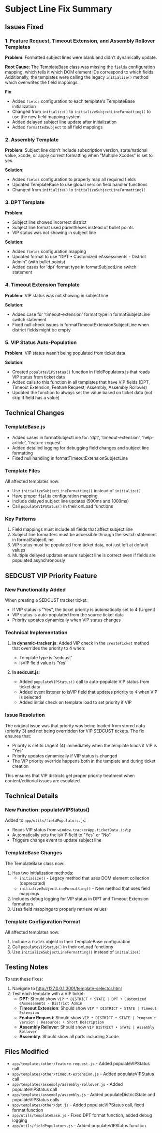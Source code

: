 # Subject Line Fix Summary

## Issues Fixed

### 1. Feature Request, Timeout Extension, and Assembly Rollover Templates
**Problem**: Formatted subject lines were blank and didn't dynamically update.

**Root Cause**: The TemplateBase class was missing the `fields` configuration mapping, which tells it which DOM element IDs correspond to which fields. Additionally, the templates were calling the legacy `initialize()` method which overwrites the field mappings.

**Fix**: 
- Added `fields` configuration to each template's TemplateBase initialization
- Changed from `initialize()` to `initializeSubjectLineFormatting()` to use the new field mapping system
- Added delayed subject line update after initialization
- Added `formattedSubject` to all field mappings

### 2. Assembly Template 
**Problem**: Subject line didn't include subscription version, state/national value, xcode, or apply correct formatting when "Multiple Xcodes" is set to yes.

**Solution**: 
- Added `fields` configuration to properly map all required fields
- Updated TemplateBase to use global version field handler functions
- Changed from `initialize()` to `initializeSubjectLineFormatting()`

### 3. DPT Template
**Problem**: 
- Subject line showed incorrect district
- Subject line format used parentheses instead of bullet points
- VIP status was not showing in subject line

**Solution**:
- Added `fields` configuration mapping
- Updated format to use "DPT • Customized eAssessments - District Admin" (with bullet points)
- Added cases for 'dpt' format type in formatSubjectLine switch statement

### 4. Timeout Extension Template
**Problem**: VIP status was not showing in subject line

**Solution**:
- Added case for 'timeout-extension' format type in formatSubjectLine switch statement
- Fixed null check issues in formatTimeoutExtensionSubjectLine when district fields might be empty

### 5. VIP Status Auto-Population
**Problem**: VIP status wasn't being populated from ticket data

**Solution**:
- Created `populateVIPStatus()` function in fieldPopulators.js that reads VIP status from ticket data
- Added calls to this function in all templates that have VIP fields (DPT, Timeout Extension, Feature Request, Assembly, Assembly Rollover)
- Updated the function to always set the value based on ticket data (not skip if field has a value)

## Technical Changes

### TemplateBase.js
- Added cases in formatSubjectLine for: 'dpt', 'timeout-extension', 'help-article', 'feature-request'
- Added detailed logging for debugging field changes and subject line formatting
- Fixed null handling in formatTimeoutExtensionSubjectLine

### Template Files
All affected templates now:
- Use `initializeSubjectLineFormatting()` instead of `initialize()`
- Have proper `fields` configuration mapping
- Include delayed subject line updates (500ms and 1000ms)
- Call `populateVIPStatus()` in their onLoad functions

### Key Patterns
1. Field mappings must include all fields that affect subject line
2. Subject line formatters must be accessible through the switch statement in formatSubjectLine
3. VIP status must be populated from ticket data, not just left at default values
4. Multiple delayed updates ensure subject line is correct even if fields are populated asynchronously

## SEDCUST VIP Priority Feature

### New Functionality Added
When creating a SEDCUST tracker ticket:
- If VIP status is "Yes", the ticket priority is automatically set to 4 (Urgent)
- VIP status is auto-populated from the source ticket data
- Priority updates dynamically when VIP status changes

### Technical Implementation
1. **In dynamic-tracker.js**: Added VIP check in the `createTicket` method that overrides the priority to 4 when:
   - Template type is 'sedcust'
   - isVIP field value is 'Yes'

2. **In sedcust.js**: 
   - Added `populateVIPStatus()` call to auto-populate VIP status from ticket data
   - Added event listener to isVIP field that updates priority to 4 when VIP is selected
   - Added initial check on template load to set priority if VIP

### Issue Resolution
The original issue was that priority was being loaded from stored data (priority 3) and not being overridden for VIP SEDCUST tickets. The fix ensures that:
- Priority is set to Urgent (4) immediately when the template loads if VIP is "Yes"
- Priority updates dynamically if VIP status is changed
- The VIP priority override happens both in the template and during ticket creation

This ensures that VIP districts get proper priority treatment when content/editorial issues are escalated.

## Technical Details

### New Function: populateVIPStatus()
Added to `app/utils/fieldPopulators.js`:
- Reads VIP status from `window.trackerApp.ticketData.isVip`
- Automatically sets the isVIP field to "Yes" or "No"
- Triggers change event to update subject line

### TemplateBase Changes
The TemplateBase class now:
1. Has two initialization methods:
   - `initialize()` - Legacy method that uses DOM element collection (deprecated)
   - `initializeSubjectLineFormatting()` - New method that uses field mappings
2. Includes debug logging for VIP status in DPT and Timeout Extension formatters
3. Uses field mappings to properly retrieve values

### Template Configuration Format
All affected templates now:
1. Include a `fields` object in their TemplateBase configuration
2. Call `populateVIPStatus()` in their onLoad functions
3. Use `initializeSubjectLineFormatting()` instead of `initialize()`

## Testing Notes
To test these fixes:
1. Navigate to http://127.0.0.1:3001/template-selector.html
2. Test each template with a VIP ticket:
   - **DPT**: Should show `VIP * DISTRICT • STATE | DPT • Customized eAssessments - District Admin`
   - **Timeout Extension**: Should show `VIP * DISTRICT • STATE | Timeout Extension`
   - **Feature Request**: Should show `VIP * DISTRICT • STATE | Program • Version | Resource: • Short Description`
   - **Assembly Rollover**: Should show `VIP DISTRICT • STATE | Assembly Rollover`
   - **Assembly**: Should show all parts including Xcode

## Files Modified
- `app/templates/other/feature-request.js` - Added populateVIPStatus call
- `app/templates/other/timeout-extension.js` - Added populateVIPStatus call
- `app/templates/assembly/assembly-rollover.js` - Added populateVIPStatus call
- `app/templates/assembly/assembly.js` - Added populateDistrictState and populateVIPStatus calls
- `app/templates/other/dpt.js` - Added populateVIPStatus call, fixed format function
- `app/utils/templateBase.js` - Fixed DPT format function, added debug logging
- `app/utils/fieldPopulators.js` - Added populateVIPStatus function 
